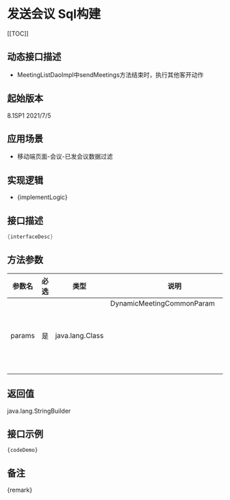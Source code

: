 # 发送会议 Sql构建 

[[TOC]]

## 动态接口描述

- MeetingListDaoImpl中sendMeetings方法结束时，执行其他客开动作

## 起始版本
8.1SP1
2021/7/5

## 应用场景
- 移动端页面-会议-已发会议数据过滤

## 实现逻辑
- {implementLogic}

## 接口描述
```java
{interfaceDesc}
```
## 方法参数
 参数名 | 必选 | 类型 | 说明 
--- |---|--- |--- 
params|是|java.lang.Class|DynamicMeetingCommonParam<Object>


## 返回值
java.lang.StringBuilder


## 接口示例
```
{codeDemo}
```

## 备注
{remark}
